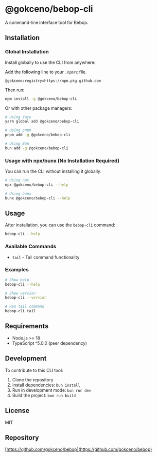# @gokceno/bebop-cli

A command-line interface tool for Bebop.

## Installation

### Global Installation

Install globally to use the CLI from anywhere:

Add the following line to your `.npmrc` file.

```
@gokceno:registry=https://npm.pkg.github.com
```

Then run:

```bash
npm install -g @gokceno/bebop-cli
```

Or with other package managers:

```bash
# Using Yarn
yarn global add @gokceno/bebop-cli

# Using pnpm
pnpm add -g @gokceno/bebop-cli

# Using Bun
bun add -g @gokceno/bebop-cli
```

### Usage with npx/bunx (No Installation Required)

You can run the CLI without installing it globally:

```bash
# Using npx
npx @gokceno/bebop-cli --help

# Using bunx
bunx @gokceno/bebop-cli --help
```

## Usage

After installation, you can use the `bebop-cli` command:

```bash
bebop-cli --help
```

### Available Commands

- `tail` - Tail command functionality

### Examples

```bash
# Show help
bebop-cli --help

# Show version
bebop-cli --version

# Run tail command
bebop-cli tail
```

## Requirements

- Node.js >= 18
- TypeScript ^5.0.0 (peer dependency)

## Development

To contribute to this CLI tool:

1. Clone the repository
2. Install dependencies: `bun install`
3. Run in development mode: `bun run dev`
4. Build the project: `bun run build`

## License

MIT

## Repository

[https://github.com/gokceno/bebop](https://github.com/gokceno/bebop)
